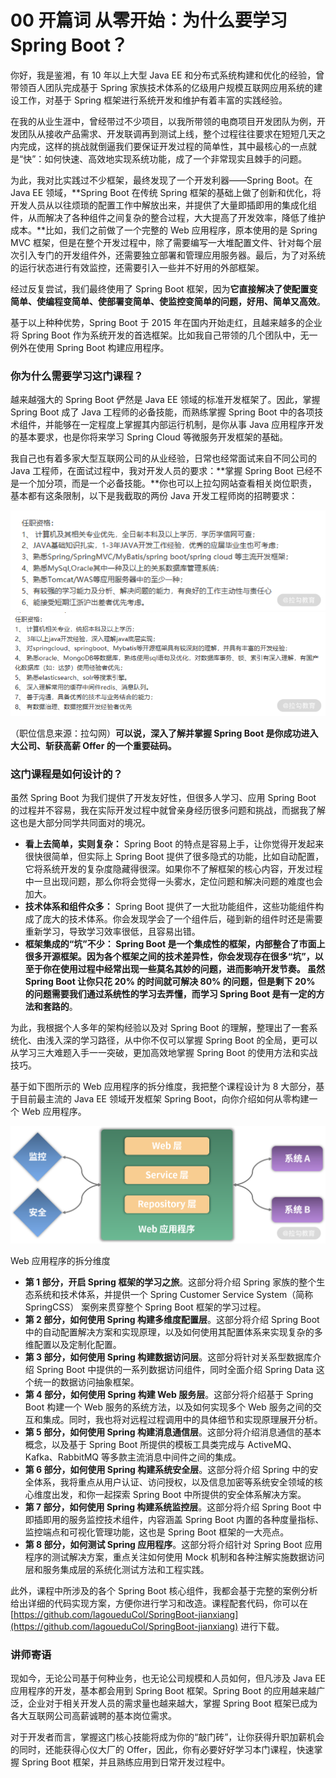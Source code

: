 00 开篇词 从零开始：为什么要学习 Spring Boot？
===============================

你好，我是鉴湘，有 10 年以上大型 Java EE 和分布式系统构建和优化的经验，曾带领百人团队完成基于 Spring 家族技术体系的亿级用户规模互联网应用系统的建设工作，对基于 Spring 框架进行系统开发和维护有着丰富的实践经验。

在我的从业生涯中，曾经带过不少项目，以我所带领的电商项目开发团队为例，开发团队从接收产品需求、开发联调再到测试上线，整个过程往往要求在短短几天之内完成，这样的挑战就倒逼我们要保证开发过程的简单性，其中最核心的一点就是“快”：如何快速、高效地实现系统功能，成了一个非常现实且棘手的问题。

为此，我对比实践过不少框架，最终发现了一个开发利器——Spring Boot。在 Java EE 领域，**Spring Boot 在传统 Spring 框架的基础上做了创新和优化，将开发人员从以往烦琐的配置工作中解放出来，并提供了大量即插即用的集成化组件，从而解决了各种组件之间复杂的整合过程，大大提高了开发效率，降低了维护成本。**比如，我们之前做了一个完整的 Web 应用程序，原本使用的是 Spring MVC 框架，但是在整个开发过程中，除了需要编写一大堆配置文件、针对每个层次引入专门的开发组件外，还需要独立部署和管理应用服务器。最后，为了对系统的运行状态进行有效监控，还需要引入一些并不好用的外部框架。

经过反复尝试，我们最终使用了 Spring Boot 框架，因为**它直接解决了使配置变简单、使编程变简单、使部署变简单、使监控变简单的问题，好用、简单又高效**。

基于以上种种优势，Spring Boot 于 2015 年在国内开始走红，且越来越多的企业将 Spring Boot 作为系统开发的首选框架。比如我自己带领的几个团队中，无一例外在使用 Spring Boot 构建应用程序。

### 你为什么需要学习这门课程？

越来越强大的 Spring Boot 俨然是 Java EE 领域的标准开发框架了。因此，掌握 Spring Boot 成了 Java 工程师的必备技能，而熟练掌握 Spring Boot 中的各项技术组件，并能够在一定程度上掌握其内部运行机制，是你从事 Java 应用程序开发的基本要求，也是你将来学习 Spring Cloud 等微服务开发框架的基础。

我自己也有着多家大型互联网公司的从业经验，日常也经常面试来自不同公司的 Java 工程师，在面试过程中，我对开发人员的要求：**掌握 Spring Boot 已经不是一个加分项，而是一个必备技能。**你也可以上拉勾网站查看相关岗位职责，基本都有这条限制，以下是我截取的两份 Java 开发工程师岗的招聘要求：

![Drawing 0.png](assets/Ciqc1F-7VTmAcByzAAGG1shcgSQ296.png) ![Drawing 1.png](assets/CgqCHl-7VT2ABxE5AABvwZSxw-k496.png)

（职位信息来源：拉勾网）**可以说，深入了解并掌握 Spring Boot 是你成功进入大公司、斩获高薪 Offer 的一个重要砝码。**

### 这门课程是如何设计的？

虽然 Spring Boot 为我们提供了开发友好性，但很多人学习、应用 Spring Boot 的过程并不容易，我在实际开发过程中就曾亲身经历很多问题和挑战，而据我了解这也是大部分同学共同面对的境况。

* **看上去简单，实则复杂：** Spring Boot 的特点是容易上手，让你觉得开发起来很快很简单，但实际上 Spring Boot 提供了很多隐式的功能，比如自动配置，它将系统开发的复杂度隐藏得很深。如果你不了解框架的核心内容，开发过程中一旦出现问题，那么你将会觉得一头雾水，定位问题和解决问题的难度也会加大。
* **技术体系和组件众多：** Spring Boot 提供了一大批功能组件，这些功能组件构成了庞大的技术体系。你会发现学会了一个组件后，碰到新的组件时还是需要重新学习，导致学习效率很低，且容易出错。
* **框架集成的“坑”不少： **Spring Boot 是一个集成性的框架，内部整合了市面上很多开源框架。因为各个框架之间的技术差异性，你会发现存在很多“坑”，以至于你在使用过程中经常出现一些莫名其妙的问题，进而影响开发节奏。** 虽然 Spring Boot 让你只花 20% 的时间就可解决 80% 的问题，但是剩下 20% 的问题需要我们通过系统性的学习去弄懂，而学习 Spring Boot 是有一定的方法和套路的**。

为此，我根据个人多年的架构经验以及对 Spring Boot 的理解，整理出了一套系统化、由浅入深的学习路径，从中你不仅可以掌握 Spring Boot 的全局，更可以从学习三大难题入手一一突破，更加高效地掌握 Spring Boot 的使用方法和实战技巧。

基于如下图所示的 Web 应用程序的拆分维度，我把整个课程设计为 8 大部分，基于目前最主流的 Java EE 领域开发框架 Spring Boot，向你介绍如何从零构建一个 Web 应用程序。

![Lark20201123-142325.png](assets/Ciqc1F-7VWqAIEwvAAFG005-D-w990.png)

Web 应用程序的拆分维度

* **第 1 部分，开启 Spring 框架的学习之旅**。这部分将介绍 Spring 家族的整个生态系统和技术体系，并提供一个 Spring Customer Service System（简称 SpringCSS） 案例来贯穿整个 Spring Boot 框架的学习过程。
* **第 2 部分，如何使用 Spring 构建多维度配置层**。这部分将介绍 Spring Boot 中的自动配置解决方案和实现原理，以及如何使用其配置体系来实现复杂的多维配置以及定制化配置。
* **第 3 部分，如何使用 Spring 构建数据访问层**。这部分将针对关系型数据库介绍 Spring Boot 中提供的一系列数据访问组件，同时全面介绍 Spring Data 这个统一的数据访问抽象框架。
* **第 4 部分，如何使用 Spring 构建 Web 服务层**。这部分将介绍基于 Spring Boot 构建一个 Web 服务的系统方法，以及如何实现多个 Web 服务之间的交互和集成。同时，我也将对远程过程调用中的具体细节和实现原理展开分析。
* **第 5 部分，如何使用 Spring 构建消息通信层**。这部分将介绍消息通信的基本概念，以及基于 Spring Boot 所提供的模板工具类完成与 ActiveMQ、Kafka、RabbitMQ 等多款主流消息中间件之间的集成。
* **第 6 部分，如何使用 Spring 构建系统安全层**。这部分将介绍 Spring 中的安全体系，我将重点从用户认证、访问授权，以及信息加密等系统安全领域的核心维度出发，和你一起探索 Spring Boot 中所提供的安全体系解决方案。
* **第 7 部分，如何使用 Spring 构建系统监控层**。这部分将介绍 Spring Boot 中即插即用的服务监控技术组件，内容涵盖 Spring Boot 内置的各种度量指标、监控端点和可视化管理功能，这也是 Spring Boot 框架的一大亮点。
* **第 8 部分，如何测试 Spring 应用程序**。这部分将介绍针对 Spring Boot 应用程序的测试解决方案，重点关注如何使用 Mock 机制和各种注解实施数据访问层和服务集成层的系统化测试方法和工程实践。

此外，课程中所涉及的各个 Spring Boot 核心组件，我都会基于完整的案例分析给出详细的代码实现方案，方便你进行学习和改造。课程配套代码，你可以在 [https://github.com/lagoueduCol/SpringBoot-jianxiang](https://github.com/lagoueduCol/SpringBoot-jianxiang) 进行下载。

### 讲师寄语

现如今，无论公司基于何种业务，也无论公司规模和人员如何，但凡涉及 Java EE 应用程序的开发，基本都会用到 Spring Boot 框架。Spring Boot 的应用越来越广泛，企业对于相关开发人员的需求量也越来越大，掌握 Spring Boot 框架已成为各大互联网公司高薪诚聘的基本岗位需求。

对于开发者而言，掌握这门核心技能将成为你的“敲门砖”，让你获得升职加薪机会的同时，还能获得心仪大厂的 Offer，因此，你有必要好好学习本门课程，快速掌握 Spring Boot 框架，并且熟练应用到日常开发过程中。
